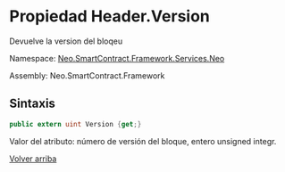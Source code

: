# Propiedad Header.Version

Devuelve la version del bloqeu

Namespace: [Neo.SmartContract.Framework.Services.Neo](../../Neo.md)

Assembly: Neo.SmartContract.Framework

## Sintaxis

```c#
public extern uint Version {get;}
```

Valor del atributo: número de versión del bloque, entero unsigned integr.



[Volver arriba](../header.md)
